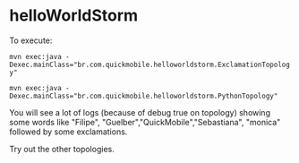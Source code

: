 helloWorldStorm
=================

To execute:

`mvn exec:java -Dexec.mainClass="br.com.quickmobile.helloworldstorm.ExclamationTopology"`

`mvn exec:java -Dexec.mainClass="br.com.quickmobile.helloworldstorm.PythonTopology"`

You will see a lot of logs (because of debug true on topology) showing some words like "Filipe", "Guelber","QuickMobile","Sebastiana", "monica"
followed by some exclamations.

Try out the other topologies.
